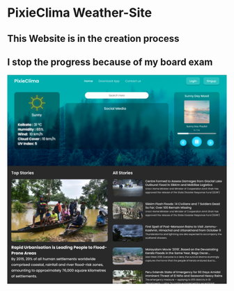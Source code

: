 # PixieClima Weather-Site
## This Website is in the creation process
## I stop the progress because of my board exam

![Weather site](Images/PixieProgressImage3.png)
